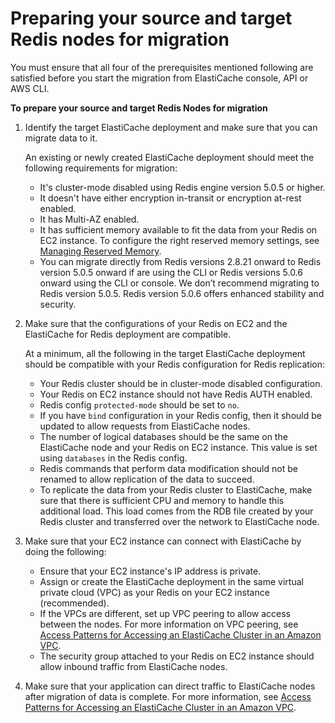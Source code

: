 # Preparing your source and target Redis nodes for migration<a name="Migration-Prepare"></a>

You must ensure that all four of the prerequisites mentioned following are satisfied before you start the migration from ElastiCache console, API or AWS CLI\.

**To prepare your source and target Redis Nodes for migration**

1. Identify the target ElastiCache deployment and make sure that you can migrate data to it\. 

   An existing or newly created ElastiCache deployment should meet the following requirements for migration: 
   + It's cluster\-mode disabled using Redis engine version 5\.0\.5 or higher\.
   + It doesn't have either encryption in\-transit or encryption at\-rest enabled\.
   + It has Multi\-AZ enabled\.
   + It has sufficient memory available to fit the data from your Redis on EC2 instance\. To configure the right reserved memory settings, see [Managing Reserved Memory](redis-memory-management.md)\.
   + You can migrate directly from Redis versions 2\.8\.21 onward to Redis version 5\.0\.5 onward if are using the CLI or Redis versions 5\.0\.6 onward using the CLI or console\. We don’t recommend migrating to Redis version 5\.0\.5\. Redis version 5\.0\.6 offers enhanced stability and security\.

1. Make sure that the configurations of your Redis on EC2 and the ElastiCache for Redis deployment are compatible\. 

   At a minimum, all the following in the target ElastiCache deployment should be compatible with your Redis configuration for Redis replication: 
   + Your Redis cluster should be in cluster\-mode disabled configuration\.
   + Your Redis on EC2 instance should not have Redis AUTH enabled\.
   + Redis config `protected-mode` should be set to `no`\.
   + If you have `bind` configuration in your Redis config, then it should be updated to allow requests from ElastiCache nodes\.
   + The number of logical databases should be the same on the ElastiCache node and your Redis on EC2 instance\. This value is set using `databases` in the Redis config\.
   + Redis commands that perform data modification should not be renamed to allow replication of the data to succeed\.
   + To replicate the data from your Redis cluster to ElastiCache, make sure that there is sufficient CPU and memory to handle this additional load\. This load comes from the RDB file created by your Redis cluster and transferred over the network to ElastiCache node\.

1. Make sure that your EC2 instance can connect with ElastiCache by doing the following:
   + Ensure that your EC2 instance's IP address is private\.
   + Assign or create the ElastiCache deployment in the same virtual private cloud \(VPC\) as your Redis on your EC2 instance \(recommended\)\.
   + If the VPCs are different, set up VPC peering to allow access between the nodes\. For more information on VPC peering, see [Access Patterns for Accessing an ElastiCache Cluster in an Amazon VPC](elasticache-vpc-accessing.md)\.
   + The security group attached to your Redis on EC2 instance should allow inbound traffic from ElastiCache nodes\.

1. Make sure that your application can direct traffic to ElastiCache nodes after migration of data is complete\. For more information, see [Access Patterns for Accessing an ElastiCache Cluster in an Amazon VPC](elasticache-vpc-accessing.md)\. 